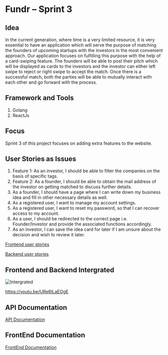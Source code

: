 # Fundr – Sprint 3

## Idea
In the current generation, where time is a very limited resource, it is very essential to have an application which will serve the purpose of matching the founders of upcoming startups with the investors in the most convenient approach. 
Our application focuses on fulfilling this purpose with the help of a card-swiping feature. The founders will be able to post their pitch which will be displayed as cards to the investors and the investor can either left swipe to reject or right swipe to accept the match. Once there is a successful match, both the parties will be able to mutually interact with each other and go forward with the process.

## Framework and Tools
1. Golang
2. ReactJs

## Focus
Sprint 3 of this project focuses on adding extra features to the website.

## User Stories as Issues
1. Feature 1: As an investor, I should be able to filter the companies on the basis of specific tags.
2. Feature 2: As a founder, I should be able to obtain the mail address of the investor on getting matched to discuss further details.
3. As a founder, I should have a page where I can write down my business idea and fill in other necessary details as well.
4. As a registered user, I want to manage my account settings.
5. As a registered user, I want to reset my password, so that I can recover access to my account.
6. As a user, I should be redirected to the correct page i.e. Founder/Investor and provide the associated functions accordingly.
7. As an investor, I can save the idea card for later if I am unsure about the decision and wish to review it later.

[Frontend user stories](https://github.com/tanishqshek/Fundr/issues?q=is%3Aissue+label%3A%22user+story+-+frontend%22+is%3Aclosed)

[Backend user stories](https://github.com/tanishqshek/Fundr/issues?q=is%3Aissue+label%3A%22user+story+-+backend%22+is%3Aclosed)

## Frontend and Backend Intergrated
![Intergrated](https://i.ytimg.com/vi/URe6ILaEOgE/hqdefault.jpg?sqp=-oaymwEjCNACELwBSFryq4qpAxUIARUAAAAAGAElAADIQj0AgKJDeAE=&rs=AOn4CLAfeCZ0RobLwiS_gYXQRUppMPO7wg)

https://youtu.be/URe6ILaEOgE

## API Documentation
[API Documentation](https://github.com/tanishqshek/Fundr/wiki/API-Documentation)

## FrontEnd Documentation
[FrontEnd Documentation](https://github.com/tanishqshek/Fundr/wiki/FrontEnd-Documentation)
